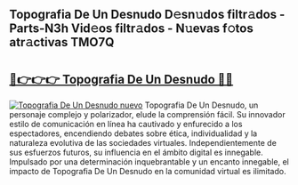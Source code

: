 ## Topografia De Un Desnudo D𝚎sn𝚞dos filtr𝚊dos - Parts-N3h Vid𝚎os filtr𝚊dos - N𝚞evas f𝚘tos atr𝚊ctivas TMO7Q

# <h2><a href="http://mbcjma.tromn.icu/?c=Topografia+De+Un+Desnudo">🔗👉👉👉 Topografia De Un Desnudo 🔗🔗</a></h2>

[![Topografia De Un Desnudo nuevo](https://i.imgur.com/pEAQMta.gif)](http://mbcjma.tromn.icu/?c=Topografia+De+Un+Desnudo)
Topografia De Un Desnudo, un personaje complejo y polarizador, elude la comprensión fácil. Su innovador estilo de comunicación en línea ha cautivado y enfurecido a los espectadores, encendiendo debates sobre ética, individualidad y la naturaleza evolutiva de las sociedades virtuales. Independientemente de sus esfuerzos futuros, su influencia en el ámbito digital es innegable. Impulsado por una determinación inquebrantable y un encanto innegable, el impacto de Topografia De Un Desnudo en la comunidad virtual es ilimitado.
